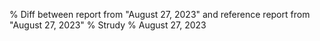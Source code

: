 % Diff between report from "August 27, 2023" and reference report from "August 27, 2023"
% Strudy
% August 27, 2023


